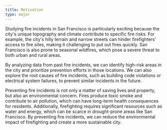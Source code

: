```yaml
---
title: Motivation
type: major
---
```

Studying fire incidents in San Francisco is particularly exciting because the city's unique topography and climate contribute to specific fire risks. For example, the city's hilly terrain and narrow streets can hinder firefighters' access to fire sites, making it challenging to put out fires quickly. San Francisco is also prone to seasonal wildfires, which pose a severe threat to both urban and rural areas.

By analyzing data from past fire incidents, we can identify high-risk areas in the city and prioritize prevention efforts in those locations. We can also explore the root causes of fire incidents, such as building code violations or electrical system failures, to prevent similar incidents in the future.

Preventing fire incidents is not only a matter of saving lives and property, but also an environmental concern. Fires produce toxic smoke and contribute to air pollution, which can have long-term health consequences for residents. Additionally, firefighting requires significant resources such as water and energy, which can be scarce in drought-prone areas like San Francisco. By preventing fire incidents, we can reduce the environmental impact of firefighting and create a more sustainable city.
